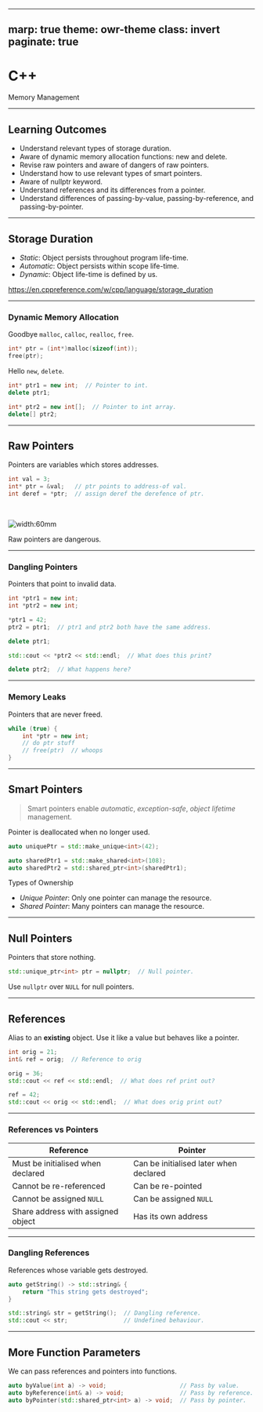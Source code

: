 -------------------
marp: true
theme: owr-theme
class: invert
paginate: true
-------------------

# C++

Memory Management

<!--

-->


-------------------
## Learning Outcomes

- Understand relevant types of storage duration. 
- Aware of dynamic memory allocation functions: new and delete. 
- Revise raw pointers and aware of dangers of raw pointers. 
- Understand how to use relevant types of smart pointers. 
- Aware of nullptr keyword. 
- Understand references and its differences from a pointer. 
- Understand differences of passing-by-value, passing-by-reference, and passing-by-pointer.

-------------------
## Storage Duration

- *Static*: Object persists throughout program life-time.
- *Automatic*: Object persists within scope life-time.
- *Dynamic*: Object life-time is defined by us.

https://en.cppreference.com/w/cpp/language/storage_duration

<!-- 

This is another parameter of objects and variables.

Storage durations tells us when an object is allocated in memory and deallocated.

Static storage duration:
    This includes global variables, variables declared with static or extern.

    As a result, we can only have one instance of this object which can cause naming conflicts. Bad.

Automatic storage duration:
    All objects have automatic storage duration by default unless it's static.

    Won't go through this, because it's basically scopes.

Dynamic storage duration:
    We tell the compiler how long an object will live for using dynamic memory allocation functions.
 -->

-------------------
### Dynamic Memory Allocation

Goodbye `malloc`, `calloc`, `realloc`, `free`.
```cpp
int* ptr = (int*)malloc(sizeof(int));
free(ptr);
```

Hello `new`, `delete`.
```cpp
int* ptr1 = new int;  // Pointer to int.
delete ptr1;

int* ptr2 = new int[];  // Pointer to int array.
delete[] ptr2;
```

<!-- 

C++ introduces new and delete keywords to replace C-style memory allocation.

C-style memory allocation is very clunky.

Now you know what new and delete is. Don't ever use it.

 -->

-------------------
## Raw Pointers

Pointers are variables which stores addresses.

```cpp
int val = 3;
int* ptr = &val;   // ptr points to address-of val.
int deref = *ptr;  // assign deref the derefence of ptr.
```

<br>

![width:60mm](images/cpp2-raw-pointer.png)

Raw pointers are dangerous.

<!-- 

C++ has pointers, exactly the same as C.

But in C++ we call them raw pointers because we have to manage the lifetime of the pointer ourselves. Very exposed. Which is why we don't ever want to use raw pointers.

When derefencing ptr:
    Go to address that ptr is storing.
    Get the value at that address.

Show raw-pointers.cpp

Raw pointers are very dangerous though. Any ideas why?

 -->

-------------------
### Dangling Pointers

Pointers that point to invalid data.

```cpp
int *ptr1 = new int;
int *ptr2 = new int;

*ptr1 = 42;
ptr2 = ptr1;  // ptr1 and ptr2 both have the same address.

delete ptr1;

std::cout << *ptr2 << std::endl;  // What does this print?

delete ptr2;  // What happens here?
```

<!-- 

Dangling pointers are pointers that point to invalid data.

Show dangling-pointers.cpp

In this example, we have two pointers pointing to the same address.
    We free one of the pointers.

    We print out ptr2. What happens? Everything can be fine, we can crash, get undefined behaviour.

    We free ptr2. What happens? Double free, get undefined behaviour.

It's bad.

 -->

-------------------
### Memory Leaks

Pointers that are never freed.

```cpp
while (true) {
    int *ptr = new int;
    // do ptr stuff
    // free(ptr)  // whoops
}
```

<!-- 

Even more dangerous than dangling pointers are memory leaks.

In this example, we keep allocating memory and forget to free it.
    Our computer only has finite memory. Luckily modern OS's deal with memory leaks very well. The OS will eventually force the program to terminate.

 -->

-------------------
## Smart Pointers

> Smart pointers enable *automatic*, *exception-safe*, *object lifetime* management.

Pointer is deallocated when no longer used.

```cpp
auto uniquePtr = std::make_unique<int>(42);

auto sharedPtr1 = std::make_shared<int>(108);
auto sharedPtr2 = std::shared_ptr<int>(sharedPtr1);
```
Types of Ownership
- *Unique Pointer*: Only one pointer can manage the resource.
- *Shared Pointer*: Many pointers can manage the resource.

<!--

How do we avoid all the dangers of raw pointers?

C++ introduces smart pointers.
    Exactly the same as raw pointers but everything is managed for us. Smart pointers actually uses raw pointers, new and delete under the hood.

    Smart pointers have automatic storage duration. Remember what automatic is? Smart pointers get deallocated when out-of-scope, therefore we don't get dangling pointers nor memory leaks.

    Therefore if you want to use pointers, ONLY use smart pointers.

There are two main types of smart pointers that you may use:
    There are more types but not important.

    Unique pointers only lets a single pointer manage the resource. When the unique pointer is out of scope, the resource gets destroyed.

    Shared pointers lets many pointers manage the resource. When the LAST shared pointer is out of scope, i.e. there are no more pointers managing the resource, then the resource gets destroyed.

 -->


-------------------
## Null Pointers

Pointers that store nothing.

```cpp
std::unique_ptr<int> ptr = nullptr;  // Null pointer.
```

Use `nullptr` over `NULL` for null pointers.

<!-- 

C++ introduces a keyword for null pointers called surprisingly nullptr.

nullptr is pointer datatype.
NULL is an integer of void* datatype.

 -->


-------------------
## References

Alias to an **existing** object.
Use it like a value but behaves like a pointer.

```cpp
int orig = 21;
int& ref = orig;  // Reference to orig

orig = 36;
std::cout << ref << std::endl;  // What does ref print out?

ref = 42;
std::cout << orig << std::endl;  // What does orig print out?
```

<!--

C++ introduces references:
    Very convenient semantic that lets you use variables that behaves like pointers.

Benefits of references:
    Can be considered syntactic sugar over pointers.

    You can chain pass references as arguments through multiple function calls unlike pointers. It's a lot easier to pass references as arguments over pointers.

    Whether references can't be assigned NULL or can't be reassigned depends on your use-case.

Show references.cpp

 -->


-------------------
### References vs Pointers

Reference | Pointer
-|-|
Must be initialised when declared | Can be initialised later when declared
Cannot be re-referenced | Can be re-pointed
Cannot be assigned `NULL` | Can be assigned `NULL`
Share address with assigned object | Has its own address


-------------------
### Dangling References

References whose variable gets destroyed.

```cpp
auto getString() -> std::string& {
    return "This string gets destroyed";
}

std::string& str = getString();  // Dangling reference.
std::cout << str;                // Undefined behaviour.
```

<!-- 

Even though references can't be assigned NULL, it can still dangle.

Be aware of dangling references.

Trying to use a dangling references is undefined behaviour.

 -->

-------------------
## More Function Parameters

We can pass references and pointers into functions.

```cpp
auto byValue(int a) -> void;                     // Pass by value.
auto byReference(int& a) -> void;                // Pass by reference.
auto byPointer(std::shared_ptr<int> a) -> void;  // Pass by pointer.
```

<!-- 

Show passing-by.cpp

Passing by value.
    We can modify the variable inside the function, and it doesn't modify the original variable.

Passing by reference.
    Modifying the reference inside the function will modify the original variable outside the function.

Passing by pointer.
    Modifying the pointer inside the function will modify the dereferenced value of the pointer.

    Some caveats however. The pointer to be passed must be a shared pointer because passing in a smart pointer means that a new smart pointer will be created and will take ownership of the resource.

We should prefer to pass by reference
    It's simpler

    More convenient

 -->